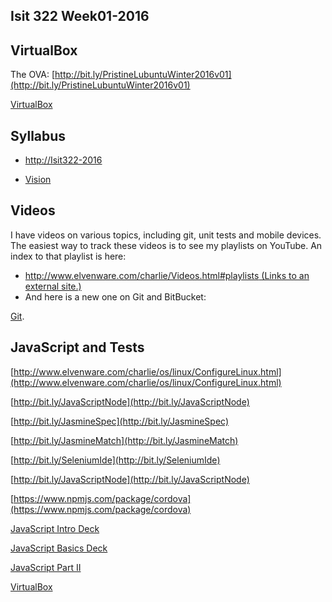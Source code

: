## Isit 322 Week01-2016
## **VirtualBox**

The OVA: [http://bit.ly/PristineLubuntuWinter2016v01](http://bit.ly/PristineLubuntuWinter2016v01)

[VirtualBox](http://bit.ly/1at2JZ2)

## **Syllabus**

*   [<span id="docs-internal-guid-7acf891f-c68b-20a9-0ca5-6d7384611912">http://Isit322-2016</span>](http://bit.ly/Isit322-2016)

*   [Vision](http://elvenware.com/charlie/books/CloudNotes/Isit322/Vision.html)

## Videos

I have videos on various topics, including git, unit tests and mobile devices. The easiest way to track these videos is to see my playlists on YouTube. An index to that playlist is here:

*   [http://www.elvenware.com/charlie/Videos.html#playlists<span class="screenreader-only"> (Links to an external site.)</span>](http://www.elvenware.com/charlie/Videos.html#playlists)
*   And here is a new one on Git and BitBucket:

[Git](http://youtu.be/HCoC3FbdcQk).

## **JavaScript and Tests**

[http://www.elvenware.com/charlie/os/linux/ConfigureLinux.html](http://www.elvenware.com/charlie/os/linux/ConfigureLinux.html)

[http://bit.ly/JavaScriptNode](http://bit.ly/JavaScriptNode)

[http://bit.ly/JasmineSpec](http://bit.ly/JasmineSpec)

[http://bit.ly/JasmineMatch](http://bit.ly/JasmineMatch)

[http://bit.ly/SeleniumIde](http://bit.ly/SeleniumIde)

[http://bit.ly/JavaScriptNode](http://bit.ly/JavaScriptNode)

[https://www.npmjs.com/package/cordova](https://www.npmjs.com/package/cordova)

[JavaScript Intro Deck](http://bit.ly/1ilT1tk)

[JavaScript Basics Deck](http://bit.ly/OPDg3s)

[JavaScript Part II](http://bit.ly/JavaScriptPartII)

[VirtualBox](http://bit.ly/1at2JZ2)
